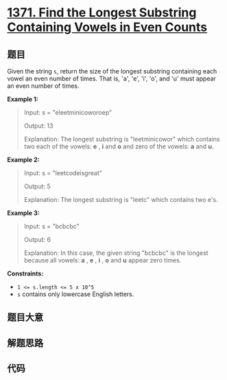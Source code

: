 # [1371. Find the Longest Substring Containing Vowels in Even Counts](https://leetcode.com/problems/find-the-longest-substring-containing-vowels-in-even-counts/)

## 题目

Given the string `s`, return the size of the longest substring containing each
vowel an even number of times. That is, 'a', 'e', 'i', 'o', and 'u' must
appear an even number of times.



**Example 1:**

> Input: s = "eleetminicoworoep"
> 
> Output: 13
> 
> Explanation: The longest substring is "leetminicowor" which contains two each of the vowels: **e** , **i** and **o** and zero of the vowels: **a** and **u**.

**Example 2:**

> Input: s = "leetcodeisgreat"
> 
> Output: 5
> 
> Explanation: The longest substring is "leetc" which contains two e's.

**Example 3:**

> Input: s = "bcbcbc"
> 
> Output: 6
> 
> Explanation: In this case, the given string "bcbcbc" is the longest because all vowels: **a** , **e** , **i** , **o** and **u** appear zero times.

**Constraints:**

  * `1 <= s.length <= 5 x 10^5`
  * `s` contains only lowercase English letters.


## 题目大意

## 解题思路

## 代码

```javascript

```


